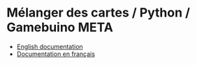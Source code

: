
# Mélanger des cartes / Python / Gamebuino META

* [English documentation](doc/index.en.md)
* [Documentation en français](doc/index.fr.md)
